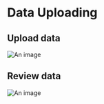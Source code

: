 # Data Uploading 

## Upload data
![An image](/guide/upload-1.png)

## Review data

![An image](/guide/upload-2.png)
